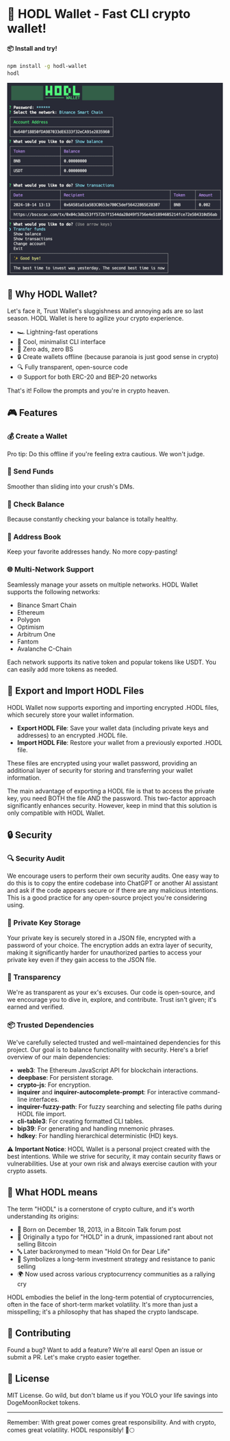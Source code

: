 # 🧊 HODL Wallet - Fast CLI crypto wallet!

#### 📦 Install and try!
```bash
npm install -g hodl-wallet
hodl
```

![HODL Wallet](https://raw.githubusercontent.com/clasen/HODL/refs/heads/master/example.jpg)

## 🚀 Why HODL Wallet?

Let's face it, Trust Wallet's sluggishness and annoying ads are so last season. HODL Wallet is here to agilize your crypto experience.

- 🏎️ Lightning-fast operations
- 🧊 Cool, minimalist CLI interface
- 🚫 Zero ads, zero BS
- 🔒 Create wallets offline (because paranoia is just good sense in crypto)
- 🔍 Fully transparent, open-source code
- 🌐 Support for both ERC-20 and BEP-20 networks

That's it! Follow the prompts and you're in crypto heaven.

## 🎮 Features

### 💰 Create a Wallet

Pro tip: Do this offline if you're feeling extra cautious. We won't judge.

### 💸 Send Funds

Smoother than sliding into your crush's DMs.

### 👀 Check Balance

Because constantly checking your balance is totally healthy.

### 📘 Address Book

Keep your favorite addresses handy. No more copy-pasting!

### 🌐 Multi-Network Support

Seamlessly manage your assets on multiple networks. HODL Wallet supports the following networks:

- Binance Smart Chain
- Ethereum
- Polygon
- Optimism
- Arbitrum One
- Fantom
- Avalanche C-Chain

Each network supports its native token and popular tokens like USDT. You can easily add more tokens as needed.

## 💾 Export and Import HODL Files

HODL Wallet now supports exporting and importing encrypted .HODL files, which securely store your wallet information.

- **Export HODL File**: Save your wallet data (including private keys and addresses) to an encrypted .HODL file.
- **Import HODL File**: Restore your wallet from a previously exported .HODL file.

These files are encrypted using your wallet password, providing an additional layer of security for storing and transferring your wallet information.

The main advantage of exporting a HODL file is that to access the private key, you need BOTH the file AND the password. This two-factor approach significantly enhances security. However, keep in mind that this solution is only compatible with HODL Wallet.

## 🔒 Security

### 🔍 Security Audit

We encourage users to perform their own security audits. One easy way to do this is to copy the entire codebase into ChatGPT or another AI assistant and ask if the code appears secure or if there are any malicious intentions. This is a good practice for any open-source project you're considering using.

### 🔑 Private Key Storage

Your private key is securely stored in a JSON file, encrypted with a password of your choice. The encryption adds an extra layer of security, making it significantly harder for unauthorized parties to access your private key even if they gain access to the JSON file.

### 🔬 Transparency

We're as transparent as your ex's excuses. Our code is open-source, and we encourage you to dive in, explore, and contribute. Trust isn't given; it's earned and verified.

### 📦 Trusted Dependencies

We've carefully selected trusted and well-maintained dependencies for this project. Our goal is to balance functionality with security. Here's a brief overview of our main dependencies:

- **web3**: The Ethereum JavaScript API for blockchain interactions.
- **deepbase**: For persistent storage.
- **crypto-js**: For encryption.
- **inquirer** and **inquirer-autocomplete-prompt**: For interactive command-line interfaces.
- **inquirer-fuzzy-path**: For fuzzy searching and selecting file paths during HODL file import.
- **cli-table3**: For creating formatted CLI tables.
- **bip39**: For generating and handling mnemonic phrases.
- **hdkey**: For handling hierarchical deterministic (HD) keys.

⚠️ **Important Notice**: HODL Wallet is a personal project created with the best intentions. While we strive for security, it may contain security flaws or vulnerabilities. Use at your own risk and always exercise caution with your crypto assets.

## 📘 What HODL means

The term "HODL" is a cornerstone of crypto culture, and it's worth understanding its origins:

- 🎂 Born on December 18, 2013, in a Bitcoin Talk forum post
- 🍺 Originally a typo for "HOLD" in a drunk, impassioned rant about not selling Bitcoin
- 🔤 Later backronymed to mean "Hold On for Dear Life"
- 💎 Symbolizes a long-term investment strategy and resistance to panic selling
- 🌍 Now used across various cryptocurrency communities as a rallying cry

HODL embodies the belief in the long-term potential of cryptocurrencies, often in the face of short-term market volatility. It's more than just a misspelling; it's a philosophy that has shaped the crypto landscape.

## 🤝 Contributing

Found a bug? Want to add a feature? We're all ears! Open an issue or submit a PR. Let's make crypto easier together.

## 📜 License

MIT License. Go wild, but don't blame us if you YOLO your life savings into DogeMoonRocket tokens.

---

Remember: With great power comes great responsibility. And with crypto, comes great volatility. HODL responsibly! 🚀🌕
